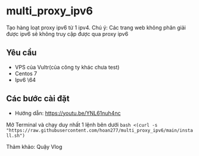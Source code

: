 # multi_proxy_ipv6
Tạo hàng loạt proxy ipv6 từ 1 ipv4. Chú ý: Các trang web không phân giải được ipv6 sẽ không truy cập được qua proxy ipv6

## Yêu cầu
- VPS của Vultr(của công ty khác chưa test)
- Centos 7
- Ipv6 \64


## Các bước cài đặt
- Hướng dẫn: https://youtu.be/YNL61nuh4nc

Mở Terminal và chạy duy nhất 1 lệnh bên dưới
`bash <(curl -s "https://raw.githubusercontent.com/hoan277/multi_proxy_ipv6/main/install.sh")`

Thảm khảo: Quậy Vlog